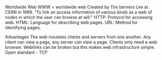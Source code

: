 Worldwide Web
	WWW = worldwide web
	Created by Tim berners Lee at CERN in 1989.
	"To link an access information of various kinds as a web of nodes in which the user can browse at will."
	HTTP: Protocol for accessing web.
	HTML: Language for describing web pages.
	URL: Method for identifying pages.

Advantages
	The web insulates clients and servers from one another. Any client can view a page, any server can view a page.
	Clients only need a web browser.
	Weblinks can be broken but this makes web infrastructure simple.
	Open standard - TCP